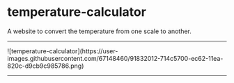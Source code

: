 # temperature-calculator
A website to convert the temperature from one scale to another.
<br>
<hr>
![temperature-calculator](https://user-images.githubusercontent.com/67148460/91832012-714c5700-ec62-11ea-820c-d9cb9c985786.png)
<hr>
